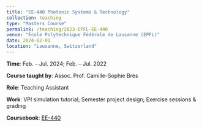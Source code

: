 ```yaml
---
title: "EE-440 Photonic Systems & Technology"
collection: teaching
type: "Masters Course"
permalink: /teaching/2023-EPFL-EE-440
venue: "École Polytechnique Fédérale de Lausanne (EPFL)"
date: 2024-02-01
location: "Lausanne, Switzerland"
---
```


**Time**: Feb. – Jul. 2024; Feb. – Jul. 2022

**Course taught by**: Assoc. Prof. Camille-Sophie Brès

**Role**: Teaching Assistant

**Work**: VPI simulation tutorial; Semester project design; Exercise sessions & grading

**Coursebook**: [EE-440](https://edu.epfl.ch/coursebook/en/photonic-systems-and-technology-EE-440)